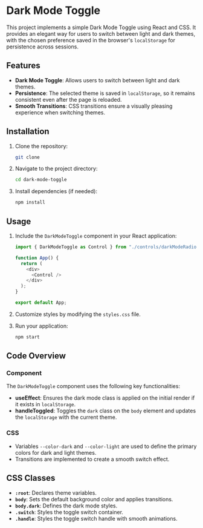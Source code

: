 # Dark Mode Toggle

This project implements a simple Dark Mode Toggle using React and CSS. It provides an elegant way for users to switch between light and dark themes, with the chosen preference saved in the browser's `localStorage` for persistence across sessions.

## Features

- **Dark Mode Toggle**: Allows users to switch between light and dark themes.
- **Persistence**: The selected theme is saved in `localStorage`, so it remains consistent even after the page is reloaded.
- **Smooth Transitions**: CSS transitions ensure a visually pleasing experience when switching themes.

## Installation

1. Clone the repository:

   ```bash
   git clone 
   ```

2. Navigate to the project directory:

   ```bash
   cd dark-mode-toggle
   ```

3. Install dependencies (if needed):

   ```bash
   npm install
   ```

## Usage

1. Include the `DarkModeToggle` component in your React application:

   ```javascript
   import { DarkModeToggle as Control } from "./controls/darkModeRadioBtn/DarkModeToggle";

   function App() {
     return (
       <div>
         <Control />
       </div>
     );
   }

   export default App;
   ```

2. Customize styles by modifying the `styles.css` file.

3. Run your application:

   ```bash
   npm start
   ```

## Code Overview

### Component

The `DarkModeToggle` component uses the following key functionalities:

- **useEffect**: Ensures the dark mode class is applied on the initial render if it exists in `localStorage`.
- **handleToggled**: Toggles the `dark` class on the `body` element and updates the `localStorage` with the current theme.

### CSS

- Variables `--color-dark` and `--color-light` are used to define the primary colors for dark and light themes.
- Transitions are implemented to create a smooth switch effect.

## CSS Classes

- **`:root`**: Declares theme variables.
- **`body`**: Sets the default background color and applies transitions.
- **`body.dark`**: Defines the dark mode styles.
- **`.switch`**: Styles the toggle switch container.
- **`.handle`**: Styles the toggle switch handle with smooth animations.
